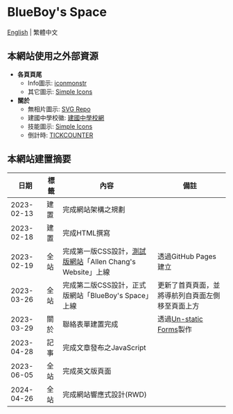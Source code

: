 # BlueBoy's Space
[English](./README.md) | 繁體中文

## 本網站使用之外部資源
* **各頁頁尾**
    * Info圖示: [iconmonstr](https://iconmonstr.com/info-5-svg/)
    * 其它圖示: [Simple Icons](https://simpleicons.org/)
* **關於**
    * 無相片圖示: [SVG Repo](https://www.svgrepo.com/svg/340721/no-image)
    * 建國中學校徽: [建國中學校網](https://www.ck.tp.edu.tw/nss/p/about02)
    * 技能圖示: [Simple Icons](https://simpleicons.org/)
    * 倒計時: [TICKCOUNTER](https://www.tickcounter.com/)

## 本網站建置摘要
| 日期       | 標籤 | 內容                                                                                          | 備註                                              |
| ---------- | ---- | --------------------------------------------------------------------------------------------- | ------------------------------------------------- |
| 2023-02-13 | 建置 | 完成網站架構之規劃                                                                            |                                                   |
| 2023-02-18 | 建置 | 完成HTML撰寫                                                                              |                                                   |
| 2023-02-19 | 全站 | 完成第一版CSS設計，[測試版網站](https://blueboy247.github.io/website_old_ver/)「Allen Chang's Website」上線 | 透過GitHub Pages建立                              |
| 2023-03-26 | 全站 | 完成第二版CSS設計，正式版網站「BlueBoy's Space」上線                                          | 更新了首頁頁面，並將導航列自頁面左側移至頁面上方  |
| 2023-03-29 | 關於 | 聯絡表單建置完成                                                                              | 透過[Un-static Forms](https://un-static.com/)製作 |
| 2023-04-28 | 記事 | 完成文章發布之JavaScript                                                                  |                                                   |
| 2023-06-05 | 全站 | 完成英文版頁面                                                                                |                                                   |
| 2024-04-26 | 全站 | 完成網站響應式設計(RWD)                                                                        |                                                   |